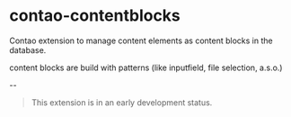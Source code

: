 # contao-contentblocks
Contao extension to manage content elements as content blocks in the database.

content blocks are build with patterns (like inputfield, file selection, a.s.o.)

--
> This extension is in an early development status.  
